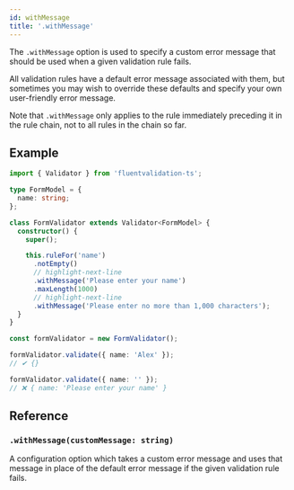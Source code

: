 ```yaml
---
id: withMessage
title: '.withMessage'
---
```


The `.withMessage` option is used to specify a custom error message that should be used when a given validation rule fails.

All validation rules have a default error message associated with them, but sometimes you may wish to override these defaults and specify your own user-friendly error message.

Note that `.withMessage` only applies to the rule immediately preceding it in the rule chain, not to all rules in the chain so far.

## Example

```typescript
import { Validator } from 'fluentvalidation-ts';

type FormModel = {
  name: string;
};

class FormValidator extends Validator<FormModel> {
  constructor() {
    super();

    this.ruleFor('name')
      .notEmpty()
      // highlight-next-line
      .withMessage('Please enter your name')
      .maxLength(1000)
      // highlight-next-line
      .withMessage('Please enter no more than 1,000 characters');
  }
}

const formValidator = new FormValidator();

formValidator.validate({ name: 'Alex' });
// ✔ {}

formValidator.validate({ name: '' });
// ❌ { name: 'Please enter your name' }
```

## Reference

### `.withMessage(customMessage: string)`

A configuration option which takes a custom error message and uses that message in place of the default error message if the given validation rule fails.
